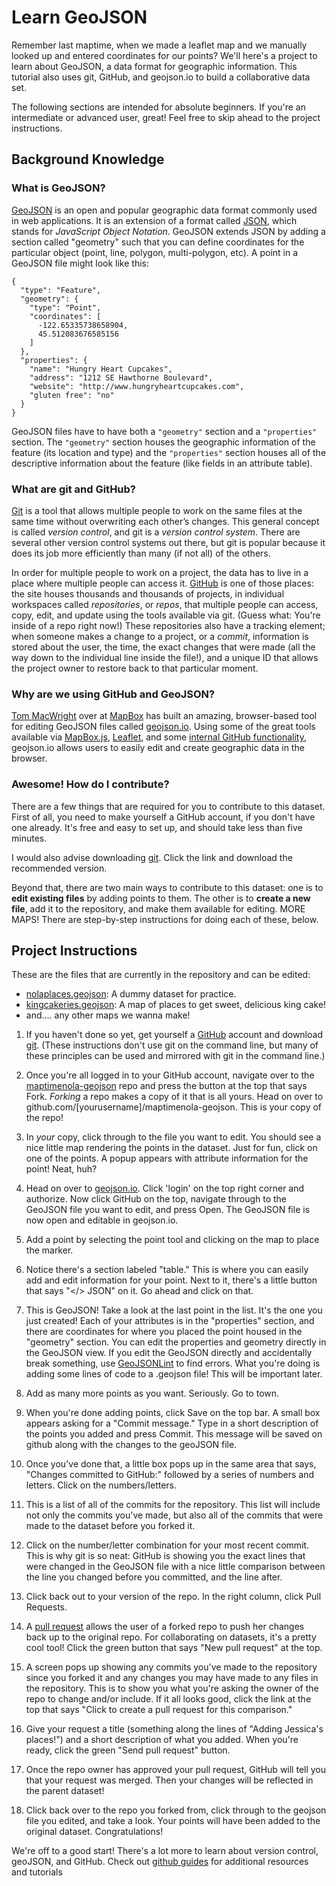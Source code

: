 Learn GeoJSON 
=============

Remember last maptime, when we made a leaflet map and we manually looked up and entered coordinates for our points? We'll here's a project to learn about GeoJSON, a data format for geographic information. This tutorial also uses git, GitHub, and geojson.io to build a collaborative data set.

The following sections are intended for absolute beginners. If you're an intermediate or advanced user, great! Feel free to skip ahead to the project instructions.

## Background Knowledge

### What is GeoJSON?

[GeoJSON](http://geojson.org/geojson-spec.html) is an open and popular geographic data format commonly used in web applications. It is an extension of a format called [JSON](http://json.org), which stands for *JavaScript Object Notation*. GeoJSON extends JSON by adding a section called "geometry" such that you can define coordinates for the particular object (point, line, polygon, multi-polygon, etc). A point in a GeoJSON file might look like this:

    {
      "type": "Feature",
      "geometry": {
        "type": "Point",
        "coordinates": [
          -122.65335738658904,
          45.512083676585156
        ]
      },
      "properties": {
        "name": "Hungry Heart Cupcakes",
        "address": "1212 SE Hawthorne Boulevard",
        "website": "http://www.hungryheartcupcakes.com",
        "gluten free": "no"
      }
    }
    
GeoJSON files have to have both a `"geometry"` section and a `"properties"` section. The `"geometry"` section houses the geographic information of the feature (its location and type) and the `"properties"` section houses all of the descriptive information about the feature (like fields in an attribute table).

### What are git and GitHub?

[Git](http://git-scm.org) is a tool that allows multiple people to work on the same files at the same time without overwriting each other’s changes. This general concept is called *version control*, and git is a *version control system*. There are several other version control systems out there, but git is popular because it does its job more efficiently than many (if not all) of the others.

In order for multiple people to work on a project, the data has to live in a place where multiple people can access it. [GitHub](http://github.com) is one of those places: the site houses thousands and thousands of projects, in individual workspaces called *repositories*, or *repos*, that multiple people can access, copy, edit, and update using the tools available via git. (Guess what: You're inside of a repo right now!) These repositories also have a tracking element; when someone makes a change to a project, or a *commit*, information is stored about the user, the time, the exact changes that were made (all the way down to the individual line inside the file!), and a unique ID that allows the project owner to restore back to that particular moment.

### Why are we using GitHub and GeoJSON?

[Tom MacWright](http://www.mapbox.com/about/team/#tom-macwright) over at [MapBox](http://mapbox.com) has built an amazing, browser-based tool for editing GeoJSON files called [geojson.io](http://geojson.io). Using some of the great tools available via [MapBox.js](http://www.mapbox.com/mapbox.js/api/v1.3.1/), [Leaflet](http://leafletjs.com), and some [internal GitHub functionality](https://github.com/blog/1528-there-s-a-map-for-that), geojson.io allows users to easily edit and create geographic data in the browser.

### Awesome! How do I contribute?

There are a few things that are required for you to contribute to this dataset. First of all, you need to make yourself a GitHub account, if you don't have one already. It's free and easy to set up, and should take less than five minutes.

I would also advise downloading [git](http://git-scm.org). Click the link and download the recommended version.

Beyond that, there are two main ways to contribute to this dataset: one is to **edit existing files** by adding points to them. The other is to **create a new file**, add it to the repository, and make them available for editing. MORE MAPS! There are step-by-step instructions for doing each of these, below.

## Project Instructions

These are the files that are currently in the repository and can be edited:

  - [nolaplaces.geojson](geojson/nolaplaces.geojson): A dummy dataset for practice.
  - [kingcakeries.geojson](geojson/kingcakeries.geojson): A map of places to get sweet, delicious king cake! 
  - and.... any other maps we wanna make! 

1. If you haven't done so yet, get yourself a [GitHub](http://github.com) account and download [git](http://git-scm.org). (These instructions don't use git on the command line, but many of these principles can be used and mirrored with git in the command line.)

2. Once you're all logged in to your GitHub account, navigate over to the [maptimenola-geojson](http://github.com/emilyashley/maptimenola-geojson) repo and press the button at the top that says Fork. *Forking* a repo makes a copy of it that is all yours. Head on over to github.com/[yourusername]/maptimenola-geojson. This is your copy of the repo!


3. In *your* copy, click through to the file you want to edit. You should see a nice little map rendering the points in the dataset. Just for fun, click on one of the points. A popup appears with attribute information for the point! Neat, huh?

4. Head on over to [geojson.io](http://geojson.io). Click 'login' on the top right corner and authorize. Now click GitHub on the top, navigate through to the GeoJSON file you want to edit, and press Open. The GeoJSON file is now open and editable in geojson.io.

5. Add a point by selecting the point tool and clicking on the map to place the marker.

6. Notice there's a section labeled "table." This is where you can easily add and edit information for your point. Next to it, there's a little button that says "</> JSON" on it. Go ahead and click on that.

7. This is GeoJSON! Take a look at the last point in the list. It's the one you just created! Each of your attributes is in the "properties" section, and there are coordinates for where you placed the point housed in the "geometry" section. You can edit the properties and geometry directly in the GeoJSON view. If you edit the GeoJSON directly and accidentally break something, use [GeoJSONLint](http://geojsonlint.com/) to find errors. What you're doing is adding some lines of code to a .geojson file! This will be important later.

8. Add as many more points as you want. Seriously. Go to town.

9. When you're done adding points, click Save on the top bar. A small box appears asking for a "Commit message." Type in a short description of the points you added and press Commit. This message will be saved on github along with the changes to the geoJSON file.

10. Once you've done that, a little box pops up in the same area that says, "Changes committed to GitHub:" followed by a series of numbers and letters. Click on the numbers/letters.

11. This is a list of all of the commits for the repository. This list will include not only the commits you've made, but also all of the commits that were made to the dataset before you forked it.

12. Click on the number/letter combination for your most recent commit. This is why git is so neat: GitHub is showing you the exact lines that were changed in the GeoJSON file with a nice little comparison between the line you changed before you committed, and the line after.

13. Click back out to your version of the repo. In the right column, click Pull Requests.

14. A [pull request](https://help.github.com/articles/using-pull-requests) allows the user of a forked repo to push her changes back up to the original repo. For collaborating on datasets, it's a pretty cool tool! Click the green button that says "New pull request" at the top.

15. A screen pops up showing any commits you've made to the repository since you forked it and any changes you may have made to any files in the repository. This is to show you what you're asking the owner of the repo to change and/or include. If it all looks good, click the link at the top that says "Click to create a pull request for this comparison."

16. Give your request a title (something along the lines of "Adding Jessica's places!") and a short description of what you added. When you're ready, click the green "Send pull request" button.

17. Once the repo owner has approved your pull request, GitHub will tell you that your request was merged. Then your changes will be reflected in the parent dataset!

18. Click back over to the repo you forked from, click through to the geojson file you edited, and take a look. Your points will have been added to the original dataset. Congratulations! 


We're off to a good start! There's a lot more to learn about version control, geoJSON, and GitHub. Check out [github guides](https://help.github.com/articles/good-resources-for-learning-git-and-github/) for additional resources and tutorials
